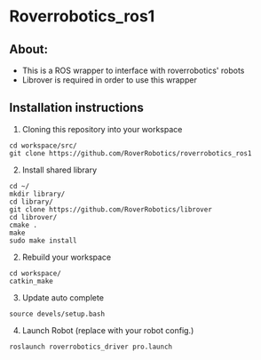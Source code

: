 # Roverrobotics_ros1
## About:
- This is a ROS wrapper to interface with roverrobotics' robots
- Librover is required in order to use this wrapper

## Installation instructions

1. Cloning this repository into your workspace
```
cd workspace/src/
git clone https://github.com/RoverRobotics/roverrobotics_ros1
```
2. Install shared library
``` 
cd ~/
mkdir library/
cd library/
git clone https://github.com/RoverRobotics/librover
cd librover/
cmake .
make
sudo make install 
```
2. Rebuild your workspace
```
cd workspace/
catkin_make
```
3. Update auto complete
```
source devels/setup.bash
```
4. Launch Robot (replace <launch file name> with your robot config.)
```
roslaunch roverrobotics_driver pro.launch
```

